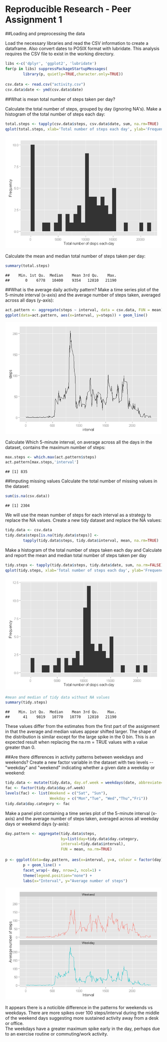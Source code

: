 # Reproducible Research - Peer Assignment 1

##Loading and preprocessing the data

Load the necessary libraries and read the CSV 
information to create a dataframe.  Also convert dates 
to POSIX format with lubridate.  This analysis 
requires the CSV file to exist in the working directory.


```r
libs <-c('dplyr', 'ggplot2', 'lubridate')
for(p in libs) suppressPackageStartupMessages(
        library(p, quietly=TRUE,character.only=TRUE)) 
                                                      
csv.data <- read.csv("activity.csv")
csv.data$date <- ymd(csv.data$date)
```

##What is mean total number of steps taken per day?

Calculate the total number of steps, grouped by day (ignoring NA's).
Make a histogram of the total number of steps each day:


```r
total.steps <- tapply(csv.data$steps, csv.data$date, sum, na.rm=TRUE)
qplot(total.steps, xlab='Total number of steps each day', ylab='Frequency')
```

![](PA1_template_files/figure-html/unnamed-chunk-2-1.png) 

Calculate the mean and median total number of steps taken per day:

```r
summary(total.steps)
```

```
##    Min. 1st Qu.  Median    Mean 3rd Qu.    Max. 
##       0    6778   10400    9354   12810   21190
```

##What is the average daily activity pattern?
Make a time series plot of the 5-minute interval (x-axis) and the average 
number of steps taken, averaged across all days (y-axis):


```r
act.pattern <- aggregate(steps ~ interval, data = csv.data, FUN = mean)
ggplot(data=act.pattern, aes(x=interval, y=steps)) + geom_line()
```

![](PA1_template_files/figure-html/unnamed-chunk-4-1.png) 

Calculate Which 5-minute interval, on average across all the days in the 
dataset, contains the maximum number of steps:


```r
max.steps <- which.max(act.pattern$steps)
act.pattern[max.steps,'interval']
```

```
## [1] 835
```


##Imputing missing values
Calculate the total number of missing values in the dataset:

```r
sum(is.na(csv.data))
```

```
## [1] 2304
```


We will use the mean number of steps for each interval as a strategy
to replace the NA values. Create a new tidy dataset and replace the NA values:

```r
tidy.data <- csv.data
tidy.data$steps[is.na(tidy.data$steps)] <- 
        tapply(tidy.data$steps, tidy.data$interval, mean, na.rm=TRUE)
```

Make a histogram of the total number of steps taken each day and Calculate and 
report the mean and median total number of steps taken per day


```r
tidy.steps <- tapply(tidy.data$steps, tidy.data$date, sum, na.rm=FALSE)
qplot(tidy.steps, xlab='Total number of steps each day', ylab='Frequency')
```

![](PA1_template_files/figure-html/unnamed-chunk-8-1.png) 

```r
#mean and median of tidy data without NA values
summary(tidy.steps)
```

```
##    Min. 1st Qu.  Median    Mean 3rd Qu.    Max. 
##      41    9819   10770   10770   12810   21190
```

These values differ from the estimates from the first part of the assignment in 
that the average and median values appear shifted larger. The shape of the 
distribution is similar except for the large spike in the 0 bin.  This is an 
expected result when replacing the na.rm = TRUE values with a value 
greater than 0.  

##Are there differences in activity patterns between weekdays and weekends?
Create a new factor variable in the dataset with two levels -- 
"weekday" and "weekend" indicating whether a given date a weekday or weekend:

```r
tidy.data <- mutate(tidy.data, day.of.week = weekdays(date, abbreviate=TRUE))
fac <- factor(tidy.data$day.of.week)
levels(fac) <- list(Weekend = c("Sat", "Sun"),
                    Weekday = c("Mon","Tue", "Wed","Thu","Fri"))
tidy.data$day.category <- fac
```

Make a panel plot containing a time series plot of the 5-minute interval 
(x-axis) and the average number of steps taken, averaged across all weekday days
or weekend days (y-axis):

```r
day.pattern <- aggregate(tidy.data$steps, 
                         by=list(day=tidy.data$day.category, 
                         interval=tidy.data$interval),
                         FUN = mean, na.rm=TRUE)

p <- ggplot(data=day.pattern, aes(x=interval, y=x, colour = factor(day))) 
        p + geom_line() + 
        facet_wrap(~ day, nrow=2, ncol=1) + 
        theme(legend.position="none") +
        labs(x="Interval", y="Average number of steps")
```

![](PA1_template_files/figure-html/unnamed-chunk-10-1.png) 

It appears there is a noticible difference in the patterns for weekends vs 
weekdays.  There are more spikes over 100 steps/interval during the middle of 
the weekend days suggesting more sustained activity away from a desk or office.  
The weekdays have a greater maximum spike early in the day, perhaps due to an 
exercise routine or commuting/work activity.  
